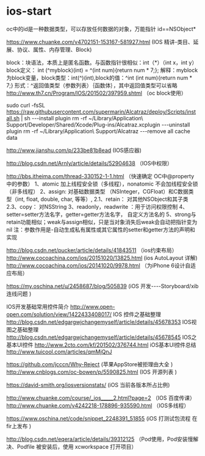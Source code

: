 # ios-start


oc中的id是一种数据类型，可以存放任何数据的对象，万能指针 id==NSObject*


https://www.chuanke.com/v4702151-153167-581927.html (IOS 精讲-类目、延展、协议、属性、内存管理、Block)

block：块语法，本质上是匿名函数。与函数指针很相似：int（*）（int x，int y）
block定义： int (^myblock)(int) = ^(int num){return num * 7;};
解释：myblock为block变量，block类型：int(^)(int),block的值：^int (int num){return num * 7;}
形式：^返回值类型（参数列表）｛函数体｝，其中返回值类型可以省略
http://www.th7.cn/Program/IOS/201502/397959.shtml  （oc block使用）



sudo curl -fsSL https://raw.githubusercontent.com/supermarin/Alcatraz/deploy/Scripts/install.sh | sh  ---install plugin
rm -rf ~/Library/Application\ Support/Developer/Shared/Xcode/Plug-ins/Alcatraz.xcplugin ---uninstall plugin
rm -rf ~/Library/Application\ Support/Alcatraz ---remove all cache data



http://www.jianshu.com/p/233be81b8ead (IOS感应器)


http://blog.csdn.net/Arnly/article/details/52904638 （IOS中权限）


http://bbs.itheima.com/thread-330152-1-1.html （快速确定 OC中@property 中的参数）
1、atomic 加上线程安全锁（多线程），nonatomic 不会加线程安全锁（非多线程）
2、assign: 对基础数据类型 （NSInteger，CGFloat）和C数据类型（int, float, double, char, 等等）,
2.1、retain： 对其他NSObject和其子类
2.3、copy： 对NSString
3、readonly，readwrite ：用于访问权限控制
4、setter=setter方法名字，getter=getter方法名字， 自定义方法名的
5、strong与retain功能相似；weak与assign相似，只是当对象消失后weak会自动把指针变为nil
注：参数作用是-自动生成私有属性或其它属性的setter和getter方法的声明和实现

http://blog.csdn.net/pucker/article/details/41843511 （ios约束布局）
http://www.cocoachina.com/ios/20151020/13825.html (ios AutoLayout 详解)
http://www.cocoachina.com/ios/20141020/9978.html （为iPhone 6设计自适应布局）

https://my.oschina.net/u/2458687/blog/505839 (iOS 开发----Storyboard/xib 连线问题   )



IOS开发基础常用控件简介 http://www.open-open.com/solution/view/1422433408017/
IOS 控件之基础整理 http://blog.csdn.net/edgargwjchangemyself/article/details/45678353
 IOS视图之基础整理 http://blog.csdn.net/edgargwjchangemyself/article/details/45678545
IOS之基本UI控件 http://www.2cto.com/kf/201502/376744.html
iOS基本UI控件总结 http://www.tuicool.com/articles/qmMjQnJ




https://github.com/jcccn/Why-Reject (苹果AppStore被拒理由大全  )
http://www.cnblogs.com/oc-bowen/p/5590825.html (IOS 开源列表 )

https://david-smith.org/iosversionstats/ (iOS 当前各版本所占比例)

http://www.chuanke.com/course/_ios_____2.html?page=2 （IOS 百度传课）
http://www.chuanke.com/v4242218-178896-935590.html （IOS多线程）

https://www.oschina.net/code/snippet_2248391_51855 (iOS 打测试包流程 在fir上发布  )


http://blog.csdn.net/eqera/article/details/39312125 （Pod使用，Pod安装慢解决、Podfile 被安装后，使用 xcworkspace 打开项目）
